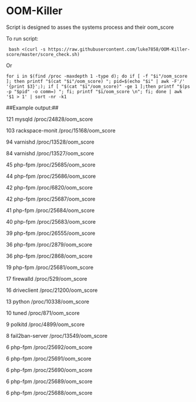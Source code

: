 # OOM-Killer
Script is designed to asses the systems process and their oom_score

 
  

To run script:

` bash <(curl -s https://raw.githubusercontent.com/luke7858/OOM-Killer-score/master/score_check.sh)`


Or 

 `for i in $(find /proc -maxdepth 1 -type d); do if [ -f "$i"/oom_score ]; then printf "$(cat "$i"/oom_score) "; pid=$(echo "$i" | awk -F'/' '{print $3}';); if [ "$(cat "$i"/oom_score)" -ge 1 ];then printf "$(ps -p "$pid" -o comm=) "; fi; printf "$i/oom_score \n"; fi; done | awk '$1 > 1' | sort -nr -k1 `
 

##Example output:##




121 mysqld /proc/24828/oom_score

103 rackspace-monit /proc/15168/oom_score 

94 varnishd /proc/13528/oom_score 

84 varnishd /proc/13527/oom_score 

45 php-fpm /proc/25685/oom_score 

44 php-fpm /proc/25686/oom_score 

42 php-fpm /proc/6820/oom_score 

42 php-fpm /proc/25687/oom_score 

41 php-fpm /proc/25684/oom_score 

40 php-fpm /proc/25683/oom_score 

39 php-fpm /proc/26555/oom_score 

36 php-fpm /proc/2879/oom_score 

36 php-fpm /proc/2868/oom_score 

19 php-fpm /proc/25681/oom_score 

17 firewalld /proc/529/oom_score 

16 driveclient /proc/21200/oom_score 

13 python /proc/10338/oom_score 

10 tuned /proc/871/oom_score 

9 polkitd /proc/4899/oom_score 

8 fail2ban-server /proc/13549/oom_score 

6 php-fpm /proc/25692/oom_score 

6 php-fpm /proc/25691/oom_score 

6 php-fpm /proc/25690/oom_score 

6 php-fpm /proc/25689/oom_score 

6 php-fpm /proc/25688/oom_score 
